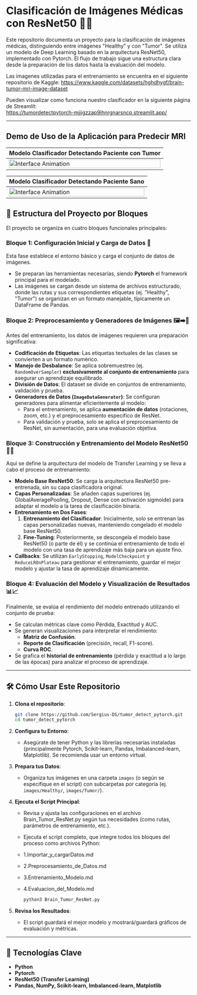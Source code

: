 # Clasificación de Imágenes Médicas con ResNet50 🧠🔬

Este repositorio documenta un proyecto para la clasificación de imágenes médicas, distinguiendo entre imágenes "Healthy" y con "Tumor". Se utiliza un modelo de Deep Learning basado en la arquitectura ResNet50, implementado con Pytorch. El flujo de trabajo sigue una estructura clara desde la preparación de los datos hasta la evaluación del modelo.

Las imagenes utilizadas para el entrenamiento se encuentra en el siguiente repositorio de Kaggle:
https://www.kaggle.com/datasets/hghdhygf/brain-tumor-mri-image-dataset

Pueden visualizar como funciona nuestro clasificador en la siguiente página de Streamlit:<br>
https://tumordetectpytorch-mjjigzzap9ihnrgnarsncp.streamlit.app/

---
## Demo de Uso de la Aplicación para Predecir MRI

| Modelo Clasificador Detectando Paciente con Tumor                                                         | 
| ----------------------------------------------------------------------------------------------- |
| <img src="gifs/tumor_compressed.gif" alt="Interface Animation"  width="100%" /> |


| Modelo Clasificador Detectando Paciente Sano                                                              | 
| ----------------------------------------------------------------------------------------------- |
| <img src="gifs/healthy_compressed.gif" alt="Interface Animation"  width="100%" /> |


## 🚀 Estructura del Proyecto por Bloques

El proyecto se organiza en cuatro bloques funcionales principales:

### Bloque 1: **Configuración Inicial y Carga de Datos** 📂
Esta fase establece el entorno básico y carga el conjunto de datos de imágenes.
- Se preparan las herramientas necesarias, siendo **Pytorch** el framework principal para el modelado.
- Las imágenes se cargan desde un sistema de archivos estructurado, donde las rutas y sus correspondientes etiquetas (ej. "Healthy", "Tumor") se organizan en un formato manejable, típicamente un DataFrame de Pandas.

### Bloque 2: **Preprocesamiento y Generadores de Imágenes** 🖼️➡️🔢
Antes del entrenamiento, los datos de imágenes requieren una preparación significativa:
- **Codificación de Etiquetas**: Las etiquetas textuales de las clases se convierten a un formato numérico.
- **Manejo de Desbalance**: Se aplica sobremuestreo (ej. `RandomOverSampler`) **exclusivamente al conjunto de entrenamiento** para asegurar un aprendizaje equilibrado.
- **División de Datos**: El dataset se divide en conjuntos de entrenamiento, validación y prueba.
- **Generadores de Datos (`ImageDataGenerator`)**: Se configuran generadores para alimentar eficientemente al modelo:
    - Para el entrenamiento, se aplica **aumentación de datos** (rotaciones, zoom, etc.) y el preprocesamiento específico de ResNet.
    - Para validación y prueba, solo se aplica el preprocesamiento de ResNet, sin aumentación, para una evaluación objetiva.

### Bloque 3: **Construcción y Entrenamiento del Modelo ResNet50** 🧠🔧
Aquí se define la arquitectura del modelo de Transfer Learning y se lleva a cabo el proceso de entrenamiento:
- **Modelo Base ResNet50**: Se carga la arquitectura ResNet50 pre-entrenada, sin su capa clasificadora original.
- **Capas Personalizadas**: Se añaden capas superiores (ej. GlobalAveragePooling, Dropout, Dense con activación sigmoide) para adaptar el modelo a la tarea de clasificación binaria.
- **Entrenamiento en Dos Fases**:
    1.  **Entrenamiento del Clasificador**: Inicialmente, solo se entrenan las capas personalizadas nuevas, manteniendo congelado el modelo base ResNet50.
    2.  **Fine-Tuning**: Posteriormente, se descongela el modelo base ResNet50 (o parte de él) y se continúa el entrenamiento de todo el modelo con una tasa de aprendizaje más baja para un ajuste fino.
- **Callbacks**: Se utilizan `EarlyStopping`, `ModelCheckpoint` y `ReduceLROnPlateau` para gestionar el entrenamiento, guardar el mejor modelo y ajustar la tasa de aprendizaje dinámicamente.

### Bloque 4: **Evaluación del Modelo y Visualización de Resultados** 📊📈
Finalmente, se evalúa el rendimiento del modelo entrenado utilizando el conjunto de prueba:
- Se calculan métricas clave como Pérdida, Exactitud y AUC.
- Se generan visualizaciones para interpretar el rendimiento:
    - **Matriz de Confusión**.
    - **Reporte de Clasificación** (precisión, recall, F1-score).
    - **Curva ROC**.
- Se grafica el **historial de entrenamiento** (pérdida y exactitud a lo largo de las épocas) para analizar el proceso de aprendizaje.

---

## 🛠️ Cómo Usar Este Repositorio

1.  **Clona el repositorio**:
    ```bash
    git clone https://github.com/Sergius-DS/tumor_detect_pytorch.git
    cd tumor_detect_pytorch
    ```

2.  **Configura tu Entorno**:
    *   Asegúrate de tener Python y las librerías necesarias instaladas (principalmente Pytorch, Scikit-learn, Pandas, Imbalanced-learn, Matplotlib). Se recomienda usar un entorno virtual.

3.  **Prepara tus Datos**:
    *   Organiza tus imágenes en una carpeta `images` (o según se especifique en el script) con subcarpetas por categoría (ej. `images/Healthy/`, `images/Tumor/`).

4.  **Ejecuta el Script Principal**:
    *   Revisa y ajusta las configuraciones en el archivo Brain_Tumor_ResNet.py según tus necesidades (como rutas, parámetros de entrenamiento, etc.).
    *   Ejecuta el script completo, que integre todos los bloques del proceso como archivos Python:
    *   1.Importar_y_cargarDatos.md
    *   2.Preprocesamiento_de_Datos.md
    *   3.Entrenamiento_Modelo.md
    *   4.Evaluacion_del_Modelo.md
    
        ```bash
        python3 Brain_Tumor_ResNet.py
        ```

5.  **Revisa los Resultados**:
    *   El script guardará el mejor modelo y mostrará/guardará gráficos de evaluación y métricas.

---

## 🔬 Tecnologías Clave

*   **Python**
*   **Pytorch**
*   **ResNet50 (Transfer Learning)**
*   **Pandas, NumPy, Scikit-learn, Imbalanced-learn, Matplotlib**
